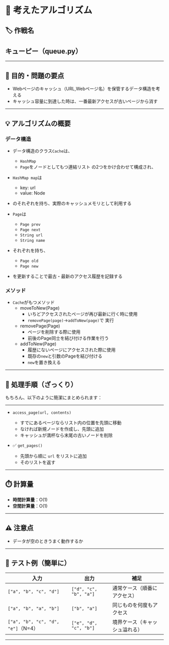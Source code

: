 # 🧠 考えたアルゴリズム
## 🏷️ 作戦名
## キューピー（queue.py）

--- 

## 🎯 目的・問題の要点
- Webページのキャッシュ（URL,Webページ名）を保管するデータ構造を考える
- キャッシュ容量に到達した時は、一番最新アクセスが古いページから消す

---

## 💡 アルゴリズムの概要
### データ構造
- データ構造のクラス`Cache`は、
  - `HashMap`
  - `Page`をノードとしてもつ連結リスト
  の2つをかけ合わせて構成され、


- `HashMap map`は
  - key: url
  - value: Node
- のそれぞれを持ち、実際のキャッシュメモリとして利用する

- `Page`は
  - `Page prev`
  - `Page next`
  - `String url`
  - `String name`
- それぞれを持ち、
  - `Page old`
  - `Page new`
- を更新することで最古・最新のアクセス履歴を記録する

### メソッド
- `Cache`がもつメソッド
  - moveToNew(Page)
    - いちどアクセスされたページが再び最新に行く時に使用
    - `removePage(page)`→`addToNew(page)`で
実行
  - removePage(Page)
    - ページを削除する際に使用
    - 前後のPage同士を結び付ける作業を行う
  - addToNew(Page)
    - 履歴にないページにアクセスされた際に使用
    - 既存の`new`と引数のPageを結び付ける
    - `new`を置き換える

---

## 🔁 処理手順（ざっくり）

もちろん、以下のように簡潔にまとめられます：

---

- `access_page(url, contents)`
  * すでにあるページならリスト内の位置を先頭に移動
  * なければ新規ノードを作成し、先頭に追加
  * キャッシュが満杯なら末尾の古いノードを削除

- ✅ `get_pages()`
  * 先頭から順に `url` をリストに追加
  * そのリストを返す

---

## ⏱️ 計算量

* **時間計算量**：O(1)
* **空間計算量**：O(1)

---

## ⚠️ 注意点

* データが空のときうまく動作するか

---

## 🧪 テスト例（簡単に）

| 入力                               | 出力                     | 補足              |
| -------------------------------- | ---------------------- | --------------- |
| `["a", "b", "c", "d"]`           | `["d", "c", "b", "a"]` | 通常ケース（順番にアクセス）  |
| `["a", "b", "a", "b"]`           | `["b", "a"]`           | 同じものを何度もアクセス    |
| `["a", "b", "c", "d", "e"]`（N=4） | `["e", "d", "c", "b"]` | 境界ケース（キャッシュ溢れる） |

---
